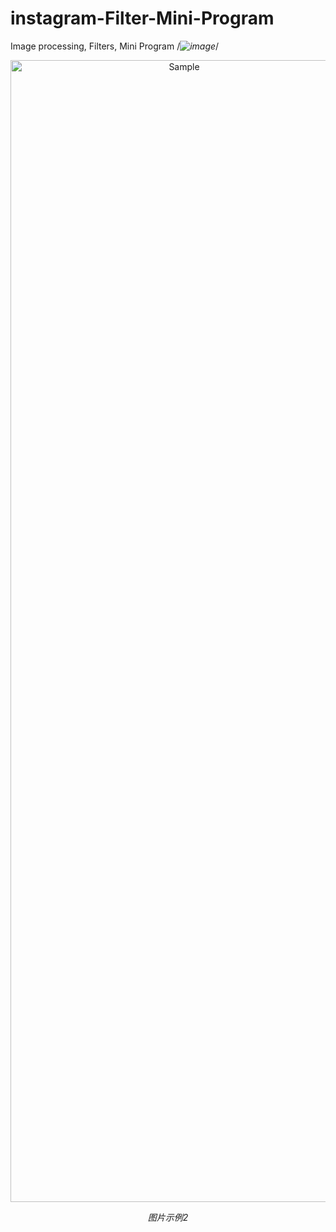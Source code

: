 # instagram-Filter-Mini-Program
Image processing, Filters, Mini Program
/*![image](https://github.com/RainFZY/instagram-Filter-Mini-Program/blob/master/images/preview%20image.jpg)*/

<p align="center">
	<img src="https://github.com/RainFZY/instagram-Filter-Mini-Program/blob/master/images/preview%20image.jpg" alt="Sample"  width="540" height="1827">
	<p align="center">
		<em>图片示例2</em>
	</p>
</p>

